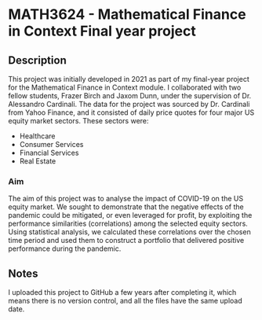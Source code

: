 # MATH3624 - Mathematical Finance in Context Final year project

## Description
This project was initially developed in 2021 as part of my final-year project for the Mathematical Finance in Context module. I collaborated with two fellow students, Frazer Birch and Jaxom Dunn, under the supervision of Dr. Alessandro Cardinali. The data for the project was sourced by Dr. Cardinali from Yahoo Finance, and it consisted of daily price quotes for four major US equity market sectors. These sectors were:
- Healthcare
- Consumer Services
- Financial Services
- Real Estate

###  Aim
The aim of this project was to analyse the impact of COVID-19 on the US equity market. We sought to demonstrate that the negative effects of the pandemic could be mitigated, or even leveraged for profit, by exploiting the performance similarities (correlations) among the selected equity sectors. Using statistical analysis, we calculated these correlations over the chosen time period and used them to construct a portfolio that delivered positive performance during the pandemic.

## Notes
I uploaded this project to GitHub a few years after completing it, which means there is no version control, and all the files have the same upload date.
